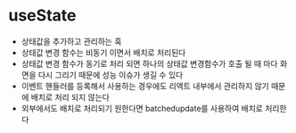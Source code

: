 # **useState**

* 상태값을 추가하고 관리하는 훅
* 상태값 변경 함수는 비동기 이면서 배치로 처리된다
* 상태값 변경 함수가 동기로 처리 되면 하나의 상태값 변경함수가 호출 될 때 마다 화면을 다시 그리기 때문에 성능 이슈가 생길 수 있다
* 이벤트 핸들러를 등록해서 사용하는 경우에도 리액트 내부에서 관리하지 않기 때문에 배치로 처리 되지 않는다
* 외부에서도 배치로 처리되기 원한다면 batchedupdate를 사용하여 배치로 처리한다